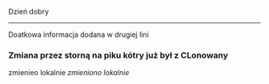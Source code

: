 Dzień dobry
<hr>
Doatkowa informacja dodana w drugiej lini
<h3>Zmiana przez storną na piku kótry już był z CLonowany</h3> zmienieo lokalnie
<i>zmieniono lokalnie</i>

